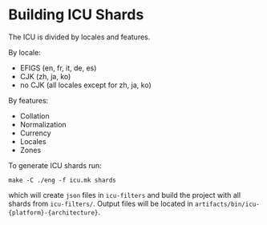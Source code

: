 # Building ICU Shards

The ICU is divided by locales and features. <br/>

By locale:
- EFIGS (en, fr, it, de, es)
- CJK (zh, ja, ko)
- no CJK (all locales except for zh, ja, ko)

By features:
- Collation
- Normalization
- Currency
- Locales
- Zones

To generate ICU shards run:

`make -C ./eng -f icu.mk shards`

which will create `json` files in `icu-filters` and build the project with all shards from `icu-filters/`. Output files will be located in `artifacts/bin/icu-{platform}-{architecture}`.
